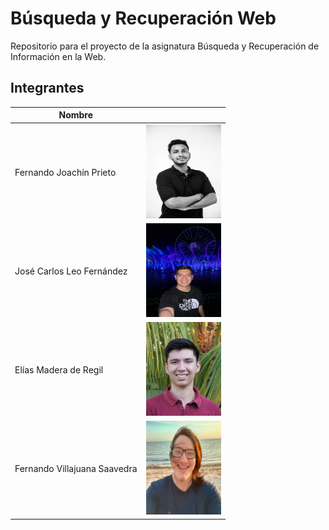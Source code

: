 # Búsqueda y Recuperación Web
Repositorio para el proyecto de la asignatura Búsqueda y Recuperación de Información en la Web.

## Integrantes

| Nombre                        | <!-- -->                                                     |
| ----------------------------- | ------------------------------------------------------------ |
| Fernando Joachín Prieto       | <img src="./Team/foto-joachin.jpg" width="120" height="150"> |
| José Carlos Leo Fernández     | <img src="./Team/foto-leo.jpg" width="120" height="150">   |
| Elías Madera de Regil         | <img src="./Team/foto-elias.jpg" width="120" height="150">  |
| Fernando Villajuana Saavedra  | <img src="./Team/foto-villajuana.jpg" width="120" height="150">    |
